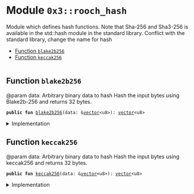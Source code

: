 
<a name="0x3_rooch_hash"></a>

# Module `0x3::rooch_hash`

Module which defines hash functions. Note that Sha-256 and Sha3-256 is available in the std::hash module in the
standard library.
Conflict with the standard library, change the name for hash


-  [Function `blake2b256`](#0x3_rooch_hash_blake2b256)
-  [Function `keccak256`](#0x3_rooch_hash_keccak256)


<pre><code></code></pre>



<a name="0x3_rooch_hash_blake2b256"></a>

## Function `blake2b256`

@param data: Arbitrary binary data to hash
Hash the input bytes using Blake2b-256 and returns 32 bytes.


<pre><code><b>public</b> <b>fun</b> <a href="rooch_hash.md#0x3_rooch_hash_blake2b256">blake2b256</a>(data: &<a href="">vector</a>&lt;u8&gt;): <a href="">vector</a>&lt;u8&gt;
</code></pre>



<details>
<summary>Implementation</summary>


<pre><code><b>native</b> <b>public</b> <b>fun</b> <a href="rooch_hash.md#0x3_rooch_hash_blake2b256">blake2b256</a>(data: &<a href="">vector</a>&lt;u8&gt;): <a href="">vector</a>&lt;u8&gt;;
</code></pre>



</details>

<a name="0x3_rooch_hash_keccak256"></a>

## Function `keccak256`

@param data: Arbitrary binary data to hash
Hash the input bytes using keccak256 and returns 32 bytes.


<pre><code><b>public</b> <b>fun</b> <a href="rooch_hash.md#0x3_rooch_hash_keccak256">keccak256</a>(data: &<a href="">vector</a>&lt;u8&gt;): <a href="">vector</a>&lt;u8&gt;
</code></pre>



<details>
<summary>Implementation</summary>


<pre><code><b>native</b> <b>public</b> <b>fun</b> <a href="rooch_hash.md#0x3_rooch_hash_keccak256">keccak256</a>(data: &<a href="">vector</a>&lt;u8&gt;): <a href="">vector</a>&lt;u8&gt;;
</code></pre>



</details>
